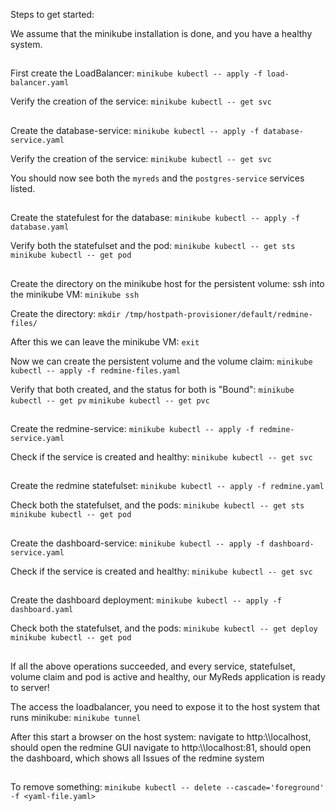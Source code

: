 Steps to get started:

We assume that the minikube installation is done, and you have a healthy system.


##
First create the LoadBalancer:
`minikube kubectl -- apply -f load-balancer.yaml`

Verify the creation of the service: 
`minikube kubectl -- get svc`


##
Create the database-service:
`minikube kubectl -- apply -f database-service.yaml`  

Verify the creation of the service: 
`minikube kubectl -- get svc`

You should now see both the `myreds` and the `postgres-service` services listed.


##
Create the statefulest for the database:
`minikube kubectl -- apply -f database.yaml`

Verify both the statefulset and the pod: 
`minikube kubectl -- get sts`
`minikube kubectl -- get pod`


##
Create the directory on the minikube host for the persistent volume:
ssh into the minikube VM: `minikube ssh`

Create the directory: `mkdir /tmp/hostpath-provisioner/default/redmine-files/`

After this we can leave the minikube VM: `exit`

Now we can create the persistent volume and the volume claim:
`minikube kubectl -- apply -f redmine-files.yaml`

Verify that both created, and the status for both is "Bound":
`minikube kubectl -- get pv`
`minikube kubectl -- get pvc`


##
Create the redmine-service:
`minikube kubectl -- apply -f redmine-service.yaml`

Check if the service is created and healthy:
`minikube kubectl -- get svc`


##
Create the redmine statefulset:
`minikube kubectl -- apply -f redmine.yaml`

Check both the statefulset, and the pods:
`minikube kubectl -- get sts`
`minikube kubectl -- get pod`

##
Create the dashboard-service:
`minikube kubectl -- apply -f dashboard-service.yaml`

Check if the service is created and healthy:
`minikube kubectl -- get svc`


##
Create the dashboard deployment:
`minikube kubectl -- apply -f dashboard.yaml`

Check both the statefulset, and the pods:
`minikube kubectl -- get deploy`
`minikube kubectl -- get pod`


##
If all the above operations succeeded, and every service, statefulset, volume claim and pod is active and healthy, our MyReds application is ready to server!

The access the loadbalancer, you need to expose it to the host system that runs minikube:
`minikube tunnel`

After this start a browser on the host system:
navigate to http:\\\\localhost, should open the redmine GUI
navigate to http:\\\\localhost:81, should open the dashboard, which shows all Issues of the redmine system


##
To remove something:
`minikube kubectl -- delete --cascade='foreground' -f <yaml-file.yaml>`


